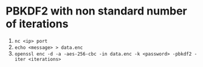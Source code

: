 # PBKDF2 with non standard number of iterations

1. `nc <ip> port`
2. `echo <message> > data.enc`
3. `openssl enc -d -a -aes-256-cbc -in data.enc -k <password> -pbkdf2 -iter <iterations>`